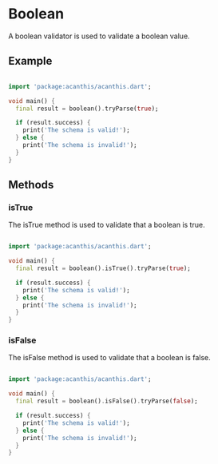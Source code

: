 # Boolean

A boolean validator is used to validate a boolean value.

## Example

```dart

import 'package:acanthis/acanthis.dart';

void main() {
  final result = boolean().tryParse(true);

  if (result.success) {
	print('The schema is valid!');
  } else {
	print('The schema is invalid!');
  }
}
```

## Methods

### isTrue

The isTrue method is used to validate that a boolean is true.

```dart

import 'package:acanthis/acanthis.dart';

void main() {
  final result = boolean().isTrue().tryParse(true);

  if (result.success) {
	print('The schema is valid!');
  } else {
	print('The schema is invalid!');
  }
}
```

### isFalse

The isFalse method is used to validate that a boolean is false.

```dart

import 'package:acanthis/acanthis.dart';

void main() {
  final result = boolean().isFalse().tryParse(false);

  if (result.success) {
	print('The schema is valid!');
  } else {
	print('The schema is invalid!');
  }
}
```